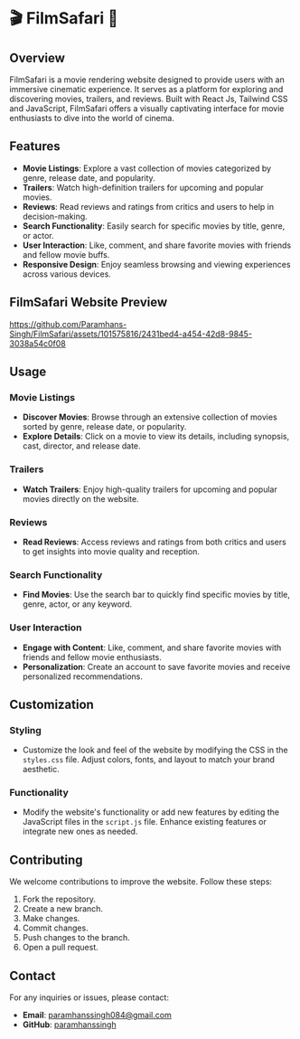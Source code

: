# 🎬 FilmSafari 🦁

## Overview
FilmSafari is a movie rendering website designed to provide users with an immersive cinematic experience. It serves as a platform for exploring and discovering movies, trailers, and reviews. Built with React Js, Tailwind CSS and JavaScript, FilmSafari offers a visually captivating interface for movie enthusiasts to dive into the world of cinema.

## Features
- **Movie Listings**: Explore a vast collection of movies categorized by genre, release date, and popularity.
- **Trailers**: Watch high-definition trailers for upcoming and popular movies.
- **Reviews**: Read reviews and ratings from critics and users to help in decision-making.
- **Search Functionality**: Easily search for specific movies by title, genre, or actor.
- **User Interaction**: Like, comment, and share favorite movies with friends and fellow movie buffs.
- **Responsive Design**: Enjoy seamless browsing and viewing experiences across various devices.

## FilmSafari Website Preview 
https://github.com/Paramhans-Singh/FilmSafari/assets/101575816/2431bed4-a454-42d8-9845-3038a54c0f08

## Usage

### Movie Listings
- **Discover Movies**: Browse through an extensive collection of movies sorted by genre, release date, or popularity.
- **Explore Details**: Click on a movie to view its details, including synopsis, cast, director, and release date.

### Trailers
- **Watch Trailers**: Enjoy high-quality trailers for upcoming and popular movies directly on the website.

### Reviews
- **Read Reviews**: Access reviews and ratings from both critics and users to get insights into movie quality and reception.

### Search Functionality
- **Find Movies**: Use the search bar to quickly find specific movies by title, genre, actor, or any keyword.

### User Interaction
- **Engage with Content**: Like, comment, and share favorite movies with friends and fellow movie enthusiasts.
- **Personalization**: Create an account to save favorite movies and receive personalized recommendations.

## Customization

### Styling
- Customize the look and feel of the website by modifying the CSS in the `styles.css` file. Adjust colors, fonts, and layout to match your brand aesthetic.

### Functionality
- Modify the website's functionality or add new features by editing the JavaScript files in the `script.js` file. Enhance existing features or integrate new ones as needed.

## Contributing
We welcome contributions to improve the website. Follow these steps:
1. Fork the repository.
2. Create a new branch.
3. Make changes.
4. Commit changes.
5. Push changes to the branch.
6. Open a pull request.

## Contact
For any inquiries or issues, please contact:
- **Email**: paramhanssingh084@gmail.com
- **GitHub**: [paramhanssingh](https://github.com/Paramhans-Singh)
